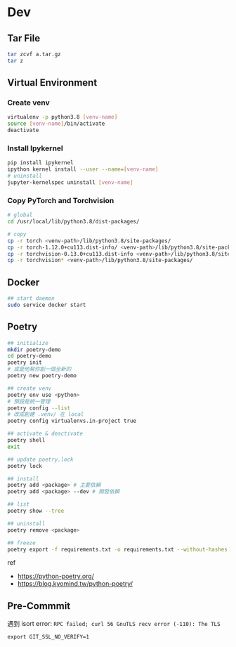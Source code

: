 # Dev

## Tar File

```bash
tar zcvf a.tar.gz
tar z
```

## Virtual Environment

### Create venv

```bash
virtualenv -p python3.8 [venv-name]
source [venv-name]/bin/activate
deactivate
```

### Install Ipykernel

```bash
pip install ipykernel
ipython kernel install --user --name=[venv-name]
# uninstall
jupyter-kernelspec uninstall [venv-name]
```

### Copy PyTorch and Torchvision

```bash
# global
cd /usr/local/lib/python3.8/dist-packages/

# copy
cp -r torch <venv-path>/lib/python3.8/site-packages/
cp -r torch-1.12.0+cu113.dist-info/ <venv-path>/lib/python3.8/site-packages/
cp -r torchvision-0.13.0+cu113.dist-info <venv-path>/lib/python3.8/site-packages/
cp -r torchvision* <venv-path>/lib/python3.8/site-packages/
```


## Docker

```bash
## start daemon
sudo service docker start
```

## Poetry

```bash
## initialize
mkdir poetry-demo
cd poetry-demo
poetry init
# 或是他幫你創一個全新的
poetry new poetry-demo

## create venv
poetry env use <python>
# 預設是統一管理
poetry config --list
# 改成創建 .venv/ 在 local
poetry config virtualenvs.in-project true

## activate & deactivate
poetry shell
exit

## update poetry.lock
poetry lock

## install
poetry add <package> # 主要依賴
poetry add <package> --dev # 開發依賴

## list
poetry show --tree

## uninstall
poetry remove <package>

## freeze
poetry export -f requirements.txt -o requirements.txt --without-hashes

```

ref
- https://python-poetry.org/
- https://blog.kyomind.tw/python-poetry/

## Pre-Commmit

遇到 isort error: `RPC failed; curl 56 GnuTLS recv error (-110): The TLS` 

```bash=
export GIT_SSL_NO_VERIFY=1
```
